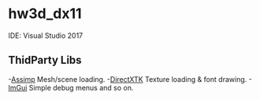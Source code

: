 # hw3d_dx11

IDE: Visual Studio 2017

## ThidParty Libs
-[Assimp](https://github.com/assimp/assimp)
    Mesh/scene loading.
-[DirectXTK](https://github.com/Microsoft/DirectXTK)
    Texture loading & font drawing.
-[ImGui](https://github.com/ocornut/imgui/)
    Simple debug menus and so on.
